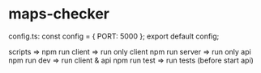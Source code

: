 ﻿# maps-checker

config.ts:
const config = {
    PORT: 5000
};
export default config;


scripts =>
    npm run client => run only client
    npm run server => run only api
    npm run dev => run client & api
    npm run test => run tests (before start api)
